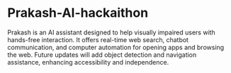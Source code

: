 # Prakash-AI-hackaithon
Prakash is an AI assistant designed to help visually impaired users with hands-free interaction. It offers real-time web search, chatbot communication, and computer automation for opening apps and browsing the web. Future updates will add object detection and navigation assistance, enhancing accessibility and independence.

